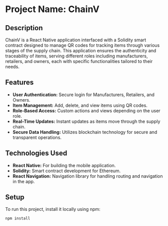 # Project Name: ChainV

## Description
ChainV is a React Native application interfaced with a Solidity smart contract designed to manage QR codes for tracking items through various stages of the supply chain. This application ensures the authenticity and traceability of items, serving different roles including manufacturers, retailers, and owners, each with specific functionalities tailored to their needs.

## Features
- **User Authentication:** Secure login for Manufacturers, Retailers, and Owners.
- **Item Management:** Add, delete, and view items using QR codes.
- **Role-Based Access:** Custom actions and views depending on the user role.
- **Real-Time Updates:** Instant updates as items move through the supply chain.
- **Secure Data Handling:** Utilizes blockchain technology for secure and transparent operations.

## Technologies Used
- **React Native:** For building the mobile application.
- **Solidity:** Smart contract development for Ethereum.
- **React Navigation:** Navigation library for handling routing and navigation in the app.

## Setup
To run this project, install it locally using npm:

```bash
npm install